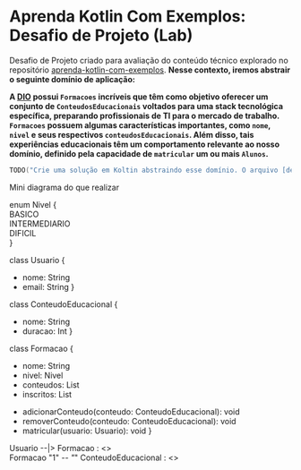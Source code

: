 # Aprenda Kotlin Com Exemplos: Desafio de Projeto (Lab)

Desafio de Projeto criado para avaliação do conteúdo técnico explorado no repositório [aprenda-kotlin-com-exemplos](https://github.com/digitalinnovationone/aprenda-kotlin-com-exemplos). **Nesse contexto, iremos abstrair o seguinte domínio de aplicação:**

**A [DIO](https://web.dio.me) possui `Formacoes` incríveis que têm como objetivo oferecer um conjunto de `ConteudosEducacionais` voltados para uma stack tecnológica específica, preparando profissionais de TI para o mercado de trabalho. `Formacoes` possuem algumas características importantes, como `nome`, `nivel` e seus respectivos `conteudosEducacionais`. Além disso, tais experiências educacionais têm um comportamento relevante ao nosso domínio, definido pela capacidade de `matricular` um ou mais `Alunos`.**


```kotlin
TODO("Crie uma solução em Koltin abstraindo esse domínio. O arquivo [desafio.kt] te ajudará 😉")
```


Mini diagrama do que realizar

enum Nivel { <br>
  BASICO <br>
  INTERMEDIARIO <br>
  DIFICIL <br>
}

class Usuario {
  + nome: String
  + email: String
}

class ConteudoEducacional {
  - nome: String
  - duracao: Int
}

class Formacao {
  - nome: String
  - nivel: Nivel
  - conteudos: List<ConteudoEducacional>
  - inscritos: List<Usuario>

  + adicionarConteudo(conteudo: ConteudoEducacional): void
  + removerConteudo(conteudo: ConteudoEducacional): void
  + matricular(usuario: Usuario): void
}

Usuario --|> Formacao : <<inscrito>> <br>
Formacao "1" *-- "*" ConteudoEducacional : <<possui>>


